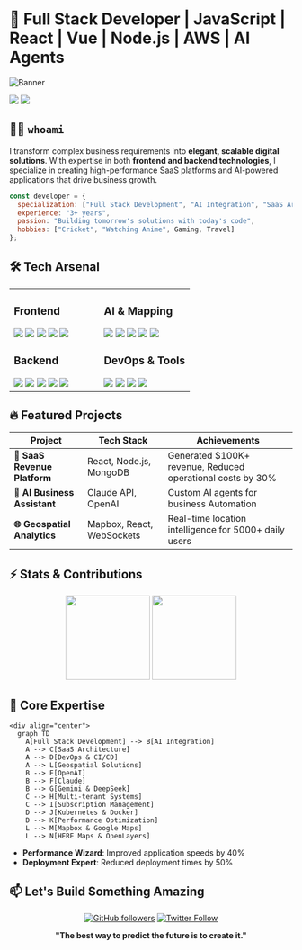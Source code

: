 <div>
  
# 🚀 Full Stack Developer | JavaScript | React | Vue | Node.js | AWS | AI Agents

![Banner](https://img.shields.io/badge/-%F0%9F%94%A5%203%2B%20YEARS%20BUILDING%20SCALABLE%20SAAS%20%26%20AI%20SOLUTIONS%20%F0%9F%94%A5-black?style=for-the-badge&labelColor=black)

[<img src="https://img.shields.io/badge/CONNECT-LINKEDIN-0077B5?style=for-the-badge&logo=linkedin&logoColor=white" />](https://linkedin.com/in/waseem-abbas-3a6797207/)
[<img src="https://img.shields.io/badge/SEND-EMAIL-D14836?style=for-the-badge&logo=gmail&logoColor=white" />](mailto:waseemabbbasofficial@gmail.com)

</div>

## 👨‍💻 `whoami`

I transform complex business requirements into **elegant, scalable digital solutions**. With expertise in both **frontend and backend technologies**, I specialize in creating high-performance SaaS platforms and AI-powered applications that drive business growth.

```javascript
const developer = {
  specialization: ["Full Stack Development", "AI Integration", "SaaS Architecture"],
  experience: "3+ years",
  passion: "Building tomorrow's solutions with today's code",
  hobbies: ["Cricket", "Watching Anime", Gaming, Travel]
};
```

## 🛠️ Tech Arsenal

<table>
  <tr>
    <td valign="top" width="50%">
      <h3>Frontend</h3>
      <div>
        <img src="https://img.shields.io/badge/React-61DAFB?style=flat-square&logo=react&logoColor=black" />
        <img src="https://img.shields.io/badge/Vue-4FC08D?style=flat-square&logo=vue.js&logoColor=white" />
        <img src="https://img.shields.io/badge/Next.js-000000?style=flat-square&logo=next.js&logoColor=white" />
        <img src="https://img.shields.io/badge/Nuxt-00DC82?style=flat-square&logo=nuxt.js&logoColor=white" />
        <img src="https://img.shields.io/badge/Typescript-3178C6?style=flat-square&logo=typescript&logoColor=white" />
      </div>
      <h3>Backend</h3>
      <div>
        <img src="https://img.shields.io/badge/Node.js-339933?style=flat-square&logo=node.js&logoColor=white" />
        <img src="https://img.shields.io/badge/NestJS-E0234E?style=flat-square&logo=nestjs&logoColor=white" />
        <img src="https://img.shields.io/badge/Express-000000?style=flat-square&logo=express&logoColor=white" />
        <img src="https://img.shields.io/badge/MongoDB-47A248?style=flat-square&logo=mongodb&logoColor=white" />
        <img src="https://img.shields.io/badge/PostgreSQL-4169E1?style=flat-square&logo=postgresql&logoColor=white" />
      </div>
    </td>
    <td valign="top" width="50%">
      <h3>AI & Mapping</h3>
      <div>
        <img src="https://img.shields.io/badge/OpenAI-412991?style=flat-square&logo=openai&logoColor=white" />
        <img src="https://img.shields.io/badge/Claude-8A2BE2?style=flat-square&logo=anthropic&logoColor=white" />
        <img src="https://img.shields.io/badge/Gemini-4285F4?style=flat-square&logo=google&logoColor=white" />
        <img src="https://img.shields.io/badge/DeepSeek-007ACC?style=flat-square&logo=deepmind&logoColor=white" />
        <img src="https://img.shields.io/badge/Mapbox-000000?style=flat-square&logo=mapbox&logoColor=white" />
      </div>
      <h3>DevOps & Tools</h3>
      <div>
        <img src="https://img.shields.io/badge/Docker-2496ED?style=flat-square&logo=docker&logoColor=white" />
        <img src="https://img.shields.io/badge/GitHub_Actions-2088FF?style=flat-square&logo=github-actions&logoColor=white" />
        <img src="https://img.shields.io/badge/AWS-232F3E?style=flat-square&logo=amazon-aws&logoColor=white" />
        <img src="https://img.shields.io/badge/Vercel-000000?style=flat-square&logo=vercel&logoColor=white" />
      </div>
    </td>
  </tr>
</table>

## 🔥 Featured Projects

<div align="center">

| Project | Tech Stack | Achievements |
|---------|-----------|--------------|
| **🚀 SaaS Revenue Platform** | React, Node.js, MongoDB | Generated $100K+ revenue, Reduced operational costs by 30% |
| **🤖 AI Business Assistant** | Claude API, OpenAI | Custom AI agents for business Automation|
| **🌐 Geospatial Analytics** | Mapbox, React, WebSockets | Real-time location intelligence for 5000+ daily users |

</div>

## ⚡ Stats & Contributions

<div align="center">
  <img height="150em" src="https://github-readme-stats.vercel.app/api?username=wasikamla&show_icons=true&theme=tokyonight&hide_border=true&bg_color=0D1117" />
  <img height="150em" src="https://github-readme-streak-stats.herokuapp.com/?user=wasikamla&theme=tokyonight&hide_border=true&background=0D1117" />
</div>

## 💎 Core Expertise
```mermaid
<div align="center">
  graph TD
    A[Full Stack Development] --> B[AI Integration]
    A --> C[SaaS Architecture]
    A --> D[DevOps & CI/CD]
    A --> L[Geospatial Solutions]
    B --> E[OpenAI]
    B --> F[Claude]
    B --> G[Gemini & DeepSeek]
    C --> H[Multi-tenant Systems]
    C --> I[Subscription Management]
    D --> J[Kubernetes & Docker]
    D --> K[Performance Optimization]
    L --> M[Mapbox & Google Maps]
    L --> N[HERE Maps & OpenLayers]
```
</div>

- **Performance Wizard**: Improved application speeds by 40%
- **Deployment Expert**: Reduced deployment times by 50%

## 📫 Let's Build Something Amazing

<div align="center">
  
[![GitHub followers](https://img.shields.io/github/followers/wasikamla?logo=github&style=for-the-badge)](https://github.com/wasikamla)
[![Twitter Follow](https://img.shields.io/twitter/follow/wasikamla?logo=twitter&style=for-the-badge)](https://twitter.com/wasikamla)

**"The best way to predict the future is to create it."**

</div>
